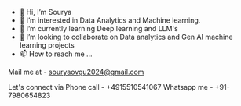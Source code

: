 - 👋 Hi, I’m Sourya
- 👀 I’m interested in  Data Analytics and Machine learning.
- 🌱 I’m currently learning Deep learning and LLM's
- 💞️ I’m looking to collaborate on  Data analytics and Gen AI machine learning projects
- 📫 How to reach me ...

Mail me at -  souryaovgu2024@gmail.com

Let's connect via Phone call - +4915510541067
Whatsapp me - +91-7980654823
 



<!---
Sourya2000/Sourya2000 is a ✨ special ✨ repository because its `README.md` (this file) appears on your GitHub profile.
You can click the Preview link to take a look at your changes.
--->
